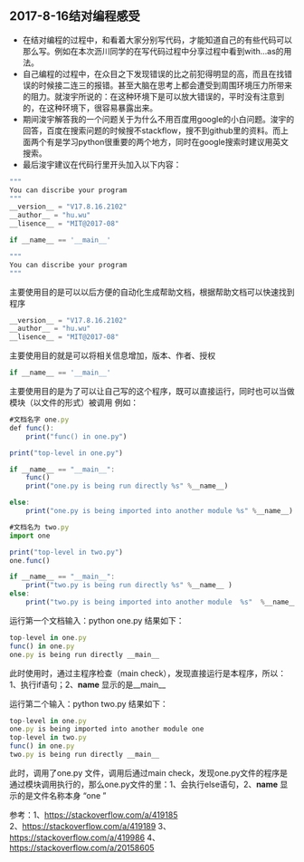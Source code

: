 ## 2017-8-16结对编程感受
- 在结对编程的过程中，和看着大家分别写代码，才能知道自己的有些代码可以那么写。例如在本次沥川同学的在写代码过程中分享过程中看到with...as的用法。
- 自己编程的过程中，在众目之下发现错误的比之前犯得明显的高，而且在找错误的时候接二连三的报错。甚至大脑在思考上都会遭受到周围环境压力所带来的阻力。就浚宇所说的：在这种环境下是可以放大错误的，平时没有注意到的，在这种环境下，很容易暴露出来。
- 期间浚宇解答我的一个问题关于为什么不用百度用google的小白问题。浚宇的回答，百度在搜索问题的时候搜不stackflow，搜不到github里的资料。而上面两个有是学习python很重要的两个地方，同时在google搜索时建议用英文搜索。
- 最后浚宇建议在代码行里开头加入以下内容：
``` javascript
"""
You can discribe your program
"""
__version__ = "V17.8.16.2102"
__author__ = "hu.wu"
__lisence__ = "MIT@2017-08"

if __name__ == '__main__'
```


``` javascript
"""
You can discribe your program
"""
```

主要使用目的是可以以后方便的自动化生成帮助文档，根据帮助文档可以快速找到程序

``` javascript
__version__ = "V17.8.16.2102"
__author__ = "hu.wu"
__lisence__ = "MIT@2017-08"
```
主要使用目的就是可以将相关信息增加，版本、作者、授权

``` javascript
if __name__ == '__main__'
```
主要使用目的是为了可以让自己写的这个程序，既可以直接运行，同时也可以当做模块（以文件的形式）被调用
例如：
``` javascript
#文档名字 one.py
def func():
    print("func() in one.py")

print("top-level in one.py")

if __name__ == "__main__":
    func()
    print("one.py is being run directly %s" %__name__)

else:
    print("one.py is being imported into another module %s" %__name__)
```

``` javascript
#文档名为 two.py
import one

print("top-level in two.py")
one.func()

if __name__ == "__main__":
    print("two.py is being run directly %s" %__name__ )
else:
    print("two.py is being imported into another module  %s"  %__name__)
```


运行第一个文档输入：python one.py 结果如下：
    
``` javascript
top-level in one.py
func() in one.py
one.py is being run directly __main__
```

此时使用时，通过主程序检查（main check），发现直接运行是本程序，所以：1、执行if语句；2、__name__ 显示的是__main__

运行第二个输入：python two.py 结果如下：
``` javascript
top-level in one.py
one.py is being imported into another module one
top-level in two.py
func() in one.py
two.py is being run directly __main__
```

此时，调用了one.py 文件，调用后通过main check，发现one.py文件的程序是通过模块调用执行的，那么one.py文件的里：1、会执行else语句，2、__name__ 显示的是文件名称本身 “one ”

参考：1、https://stackoverflow.com/a/419185  
     2、https://stackoverflow.com/a/419189
     3、https://stackoverflow.com/a/419986
     4、https://stackoverflow.com/a/20158605



